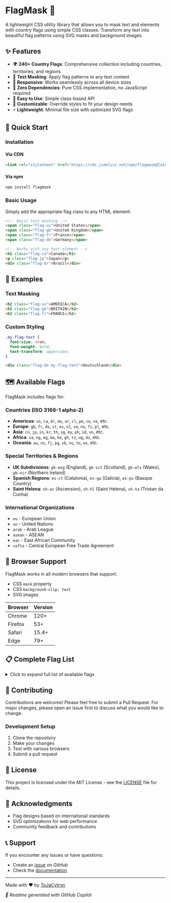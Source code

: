 # FlagMask 🚩

A lightweight CSS utility library that allows you to mask text and elements with country flags using simple CSS classes. Transform any text into beautiful flag patterns using SVG masks and background images.

## ✨ Features

- 🌍 **240+ Country Flags**: Comprehensive collection including countries, territories, and regions
- 🎨 **Text Masking**: Apply flag patterns to any text content
- 📱 **Responsive**: Works seamlessly across all device sizes
- 🚀 **Zero Dependencies**: Pure CSS implementation, no JavaScript required
- 🎯 **Easy to Use**: Simple class-based API
- 🔧 **Customizable**: Override styles to fit your design needs
- ⚡ **Lightweight**: Minimal file size with optimized SVG flags

## 🚀 Quick Start

### Installation

#### Via CDN
```html
<link rel="stylesheet" href="https://cdn.jsdelivr.net/npm/flagmask@latest/flagmask.css">
```

#### Via npm
```bash
npm install flagmask
```

### Basic Usage

Simply add the appropriate flag class to any HTML element:

```html
<!-- Basic text masking -->
<span class="flag-us">United States</span>
<span class="flag-gb">United Kingdom</span>
<span class="flag-fr">France</span>
<span class="flag-de">Germany</span>

<!-- Works with any text element -->
<h1 class="flag-ca">Canada</h1>
<p class="flag-jp">Japan</p>
<div class="flag-br">Brazil</div>
```

## 🎨 Examples

### Text Masking
```html
<h2 class="flag-us">AMERICA</h2>
<h2 class="flag-gb">BRITAIN</h2>
<h2 class="flag-fr">FRANCE</h2>
```

### Custom Styling
```css
.my-flag-text {
  font-size: 4rem;
  font-weight: bold;
  text-transform: uppercase;
}
```

```html
<div class="flag-de my-flag-text">Deutschland</div>
```

## 🗺️ Available Flags

FlagMask includes flags for:

### Countries (ISO 3166-1 alpha-2)
- **Americas**: `us`, `ca`, `br`, `mx`, `ar`, `cl`, `pe`, `co`, `ve`, etc.
- **Europe**: `gb`, `fr`, `de`, `it`, `es`, `nl`, `se`, `no`, `fi`, `pl`, etc.
- **Asia**: `cn`, `jp`, `in`, `kr`, `th`, `sg`, `my`, `ph`, `id`, `vn`, etc.
- **Africa**: `za`, `ng`, `eg`, `ma`, `ke`, `gh`, `tz`, `ug`, `dz`, etc.
- **Oceania**: `au`, `nz`, `fj`, `pg`, `sb`, `vu`, `to`, `ws`, etc.

### Special Territories & Regions
- **UK Subdivisions**: `gb-eng` (England), `gb-sct` (Scotland), `gb-wls` (Wales), `gb-nir` (Northern Ireland)
- **Spanish Regions**: `es-ct` (Catalonia), `es-ga` (Galicia), `es-pv` (Basque Country)
- **Saint Helena**: `sh-ac` (Ascension), `sh-hl` (Saint Helena), `sh-ta` (Tristan da Cunha)

### International Organizations
- `eu` - European Union
- `un` - United Nations
- `arab` - Arab League
- `asean` - ASEAN
- `eac` - East African Community
- `cefta` - Central European Free Trade Agreement

## 🔧 Browser Support

FlagMask works in all modern browsers that support:
- CSS `mask` property
- CSS `background-clip: text`
- SVG images

| Browser | Version |
|---------|---------|
| Chrome  | 120+    |
| Firefox | 53+     |
| Safari  | 15.4+   |
| Edge    | 79+     |

## 📋 Complete Flag List

<details>
<summary>Click to expand full list of available flags</summary>

### A
`ad`, `ae`, `af`, `ag`, `ai`, `al`, `am`, `ao`, `aq`, `ar`, `arab`, `as`, `asean`, `at`, `au`, `aw`, `ax`, `az`

### B
`ba`, `bb`, `bd`, `be`, `bf`, `bg`, `bh`, `bi`, `bj`, `bl`, `bm`, `bn`, `bo`, `bq`, `br`, `bs`, `bt`, `bv`, `bw`, `by`, `bz`

### C
`ca`, `cc`, `cd`, `cefta`, `cf`, `cg`, `ch`, `ci`, `ck`, `cl`, `cm`, `cn`, `co`, `cp`, `cr`, `cu`, `cv`, `cw`, `cx`, `cy`, `cz`

### D-E
`de`, `dg`, `dj`, `dk`, `dm`, `do`, `dz`, `eac`, `ec`, `ee`, `eg`, `eh`, `er`, `es`, `es-ct`, `es-ga`, `es-pv`, `et`, `eu`

### F-G
`fi`, `fj`, `fk`, `fm`, `fo`, `fr`, `ga`, `gb`, `gb-eng`, `gb-nir`, `gb-sct`, `gb-wls`, `gd`, `ge`, `gf`, `gg`, `gh`, `gi`, `gl`, `gm`, `gn`, `gp`, `gq`, `gr`, `gs`, `gt`, `gu`, `gw`, `gy`

### H-L
`hk`, `hm`, `hn`, `hr`, `ht`, `hu`, `ic`, `id`, `ie`, `il`, `im`, `in`, `io`, `iq`, `ir`, `is`, `it`, `je`, `jm`, `jo`, `jp`, `ke`, `kg`, `kh`, `ki`, `km`, `kn`, `kp`, `kr`, `kw`, `ky`, `kz`, `la`, `lb`, `lc`, `li`, `lk`, `lr`, `ls`, `lt`, `lu`, `lv`, `ly`

### M-P
`ma`, `mc`, `md`, `me`, `mf`, `mg`, `mh`, `mk`, `ml`, `mm`, `mn`, `mo`, `mp`, `mq`, `mr`, `ms`, `mt`, `mu`, `mv`, `mw`, `mx`, `my`, `mz`, `na`, `nc`, `ne`, `nf`, `ng`, `ni`, `nl`, `no`, `np`, `nr`, `nu`, `nz`, `om`, `pa`, `pc`, `pe`, `pf`, `pg`, `ph`, `pk`, `pl`, `pm`, `pn`, `pr`, `ps`, `pt`, `pw`, `py`

### Q-Z
`qa`, `re`, `ro`, `rs`, `ru`, `rw`, `sa`, `sb`, `sc`, `sd`, `se`, `sg`, `sh`, `sh-ac`, `sh-hl`, `sh-ta`, `si`, `sj`, `sk`, `sl`, `sm`, `sn`, `so`, `sr`, `ss`, `st`, `sv`, `sx`, `sy`, `sz`, `tc`, `td`, `tf`, `tg`, `th`, `tj`, `tk`, `tl`, `tm`, `tn`, `to`, `tr`, `tt`, `tv`, `tw`, `tz`, `ua`, `ug`, `um`, `un`, `us`, `uy`, `uz`, `va`, `vc`, `ve`, `vg`, `vi`, `vn`, `vu`, `wf`, `ws`, `xk`, `xx`, `ye`, `yt`, `za`, `zm`, `zw`

</details>

## 🤝 Contributing

Contributions are welcome! Please feel free to submit a Pull Request. For major changes, please open an issue first to discuss what you would like to change.

### Development Setup
1. Clone the repository
2. Make your changes
3. Test with various browsers
4. Submit a pull request

## 📄 License

This project is licensed under the MIT License - see the [LICENSE](LICENSE) file for details.

## 🙏 Acknowledgments

- Flag designs based on international standards
- SVG optimizations for web performance
- Community feedback and contributions

## 📞 Support

If you encounter any issues or have questions:
- Create an [issue](https://github.com/ToJaCytryn/flagmask/issues) on GitHub
- Check the [documentation](https://github.com/ToJaCytryn/flagmask)

---

Made with ❤️ by [ToJaCytryn](https://github.com/ToJaCytryn)

*🤖 Readme generated with GitHub Copilot*
